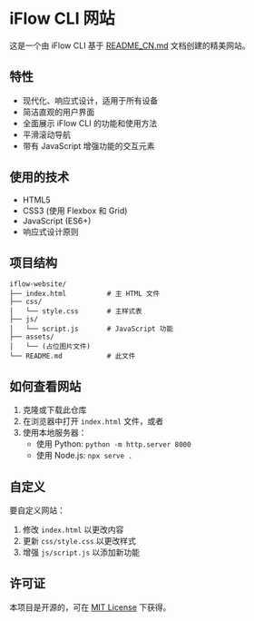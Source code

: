 # iFlow CLI 网站

这是一个由 iFlow CLI 基于 [README_CN.md](https://github.com/iflow-ai/iflow-cli/blob/main/README_CN.md) 文档创建的精美网站。

## 特性

- 现代化、响应式设计，适用于所有设备
- 简洁直观的用户界面
- 全面展示 iFlow CLI 的功能和使用方法
- 平滑滚动导航
- 带有 JavaScript 增强功能的交互元素

## 使用的技术

- HTML5
- CSS3 (使用 Flexbox 和 Grid)
- JavaScript (ES6+)
- 响应式设计原则

## 项目结构

```
iflow-website/
├── index.html          # 主 HTML 文件
├── css/
│   └── style.css       # 主样式表
├── js/
│   └── script.js       # JavaScript 功能
├── assets/
│   └── (占位图片文件)
└── README.md           # 此文件
```

## 如何查看网站

1. 克隆或下载此仓库
2. 在浏览器中打开 `index.html` 文件，或者
3. 使用本地服务器：
   - 使用 Python: `python -m http.server 8000`
   - 使用 Node.js: `npx serve .`

## 自定义

要自定义网站：

1. 修改 `index.html` 以更改内容
2. 更新 `css/style.css` 以更改样式
3. 增强 `js/script.js` 以添加新功能

## 许可证

本项目是开源的，可在 [MIT License](LICENSE) 下获得。